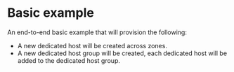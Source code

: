 # Basic example

An end-to-end basic example that will provision the following:
- A new dedicated host will be created across zones.
- A new dedicated host group will be created, each dedicated host will be added to the dedicated host group.